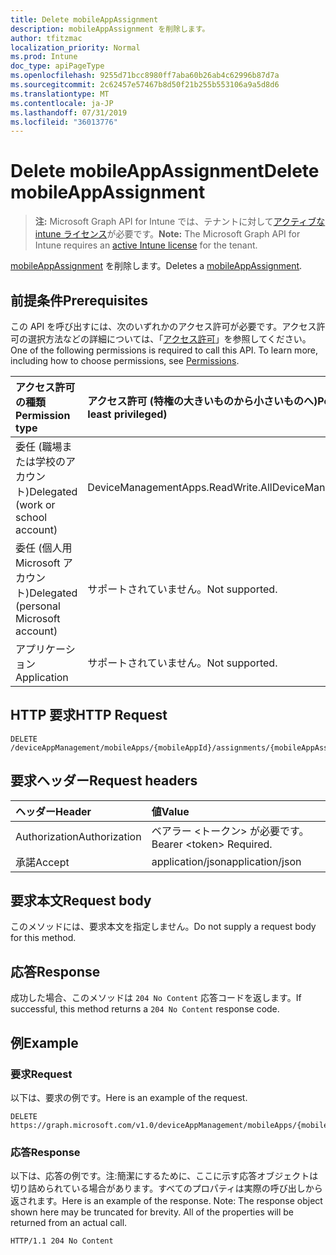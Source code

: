 ```yaml
---
title: Delete mobileAppAssignment
description: mobileAppAssignment を削除します。
author: tfitzmac
localization_priority: Normal
ms.prod: Intune
doc_type: apiPageType
ms.openlocfilehash: 9255d71bcc8980ff7aba60b26ab4c62996b87d7a
ms.sourcegitcommit: 2c62457e57467b8d50f21b255b553106a9a5d8d6
ms.translationtype: MT
ms.contentlocale: ja-JP
ms.lasthandoff: 07/31/2019
ms.locfileid: "36013776"
---
```

# <a name="delete-mobileappassignment"></a><span data-ttu-id="04aad-103">Delete mobileAppAssignment</span><span class="sxs-lookup"><span data-stu-id="04aad-103">Delete mobileAppAssignment</span></span>

> <span data-ttu-id="04aad-104">**注:** Microsoft Graph API for Intune では、テナントに対して[アクティブな intune ライセンス](https://go.microsoft.com/fwlink/?linkid=839381)が必要です。</span><span class="sxs-lookup"><span data-stu-id="04aad-104">**Note:** The Microsoft Graph API for Intune requires an [active Intune license](https://go.microsoft.com/fwlink/?linkid=839381) for the tenant.</span></span>

<span data-ttu-id="04aad-105">[mobileAppAssignment](../resources/intune-apps-mobileappassignment.md) を削除します。</span><span class="sxs-lookup"><span data-stu-id="04aad-105">Deletes a [mobileAppAssignment](../resources/intune-apps-mobileappassignment.md).</span></span>

## <a name="prerequisites"></a><span data-ttu-id="04aad-106">前提条件</span><span class="sxs-lookup"><span data-stu-id="04aad-106">Prerequisites</span></span>
<span data-ttu-id="04aad-p101">この API を呼び出すには、次のいずれかのアクセス許可が必要です。アクセス許可の選択方法などの詳細については、「[アクセス許可](/graph/permissions-reference)」を参照してください。</span><span class="sxs-lookup"><span data-stu-id="04aad-p101">One of the following permissions is required to call this API. To learn more, including how to choose permissions, see [Permissions](/graph/permissions-reference).</span></span>

|<span data-ttu-id="04aad-109">アクセス許可の種類</span><span class="sxs-lookup"><span data-stu-id="04aad-109">Permission type</span></span>|<span data-ttu-id="04aad-110">アクセス許可 (特権の大きいものから小さいものへ)</span><span class="sxs-lookup"><span data-stu-id="04aad-110">Permissions (from most to least privileged)</span></span>|
|:---|:---|
|<span data-ttu-id="04aad-111">委任 (職場または学校のアカウント)</span><span class="sxs-lookup"><span data-stu-id="04aad-111">Delegated (work or school account)</span></span>|<span data-ttu-id="04aad-112">DeviceManagementApps.ReadWrite.All</span><span class="sxs-lookup"><span data-stu-id="04aad-112">DeviceManagementApps.ReadWrite.All</span></span>|
|<span data-ttu-id="04aad-113">委任 (個人用 Microsoft アカウント)</span><span class="sxs-lookup"><span data-stu-id="04aad-113">Delegated (personal Microsoft account)</span></span>|<span data-ttu-id="04aad-114">サポートされていません。</span><span class="sxs-lookup"><span data-stu-id="04aad-114">Not supported.</span></span>|
|<span data-ttu-id="04aad-115">アプリケーション</span><span class="sxs-lookup"><span data-stu-id="04aad-115">Application</span></span>|<span data-ttu-id="04aad-116">サポートされていません。</span><span class="sxs-lookup"><span data-stu-id="04aad-116">Not supported.</span></span>|

## <a name="http-request"></a><span data-ttu-id="04aad-117">HTTP 要求</span><span class="sxs-lookup"><span data-stu-id="04aad-117">HTTP Request</span></span>
<!-- {
  "blockType": "ignored"
}
-->
``` http
DELETE /deviceAppManagement/mobileApps/{mobileAppId}/assignments/{mobileAppAssignmentId}
```

## <a name="request-headers"></a><span data-ttu-id="04aad-118">要求ヘッダー</span><span class="sxs-lookup"><span data-stu-id="04aad-118">Request headers</span></span>
|<span data-ttu-id="04aad-119">ヘッダー</span><span class="sxs-lookup"><span data-stu-id="04aad-119">Header</span></span>|<span data-ttu-id="04aad-120">値</span><span class="sxs-lookup"><span data-stu-id="04aad-120">Value</span></span>|
|:---|:---|
|<span data-ttu-id="04aad-121">Authorization</span><span class="sxs-lookup"><span data-stu-id="04aad-121">Authorization</span></span>|<span data-ttu-id="04aad-122">ベアラー &lt;トークン&gt; が必要です。</span><span class="sxs-lookup"><span data-stu-id="04aad-122">Bearer &lt;token&gt; Required.</span></span>|
|<span data-ttu-id="04aad-123">承諾</span><span class="sxs-lookup"><span data-stu-id="04aad-123">Accept</span></span>|<span data-ttu-id="04aad-124">application/json</span><span class="sxs-lookup"><span data-stu-id="04aad-124">application/json</span></span>|

## <a name="request-body"></a><span data-ttu-id="04aad-125">要求本文</span><span class="sxs-lookup"><span data-stu-id="04aad-125">Request body</span></span>
<span data-ttu-id="04aad-126">このメソッドには、要求本文を指定しません。</span><span class="sxs-lookup"><span data-stu-id="04aad-126">Do not supply a request body for this method.</span></span>

## <a name="response"></a><span data-ttu-id="04aad-127">応答</span><span class="sxs-lookup"><span data-stu-id="04aad-127">Response</span></span>
<span data-ttu-id="04aad-128">成功した場合、このメソッドは `204 No Content` 応答コードを返します。</span><span class="sxs-lookup"><span data-stu-id="04aad-128">If successful, this method returns a `204 No Content` response code.</span></span>

## <a name="example"></a><span data-ttu-id="04aad-129">例</span><span class="sxs-lookup"><span data-stu-id="04aad-129">Example</span></span>

### <a name="request"></a><span data-ttu-id="04aad-130">要求</span><span class="sxs-lookup"><span data-stu-id="04aad-130">Request</span></span>
<span data-ttu-id="04aad-131">以下は、要求の例です。</span><span class="sxs-lookup"><span data-stu-id="04aad-131">Here is an example of the request.</span></span>
``` http
DELETE https://graph.microsoft.com/v1.0/deviceAppManagement/mobileApps/{mobileAppId}/assignments/{mobileAppAssignmentId}
```

### <a name="response"></a><span data-ttu-id="04aad-132">応答</span><span class="sxs-lookup"><span data-stu-id="04aad-132">Response</span></span>
<span data-ttu-id="04aad-p102">以下は、応答の例です。注:簡潔にするために、ここに示す応答オブジェクトは切り詰められている場合があります。すべてのプロパティは実際の呼び出しから返されます。</span><span class="sxs-lookup"><span data-stu-id="04aad-p102">Here is an example of the response. Note: The response object shown here may be truncated for brevity. All of the properties will be returned from an actual call.</span></span>
``` http
HTTP/1.1 204 No Content
```



